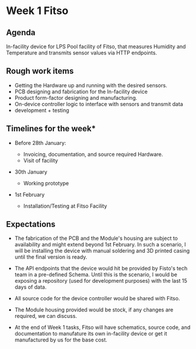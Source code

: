 # Week 1 Fitso

## Agenda 
In-facility device for LPS Pool facility of Fitso, that measures Humidity and Temperature and transmits sensor values via HTTP endpoints.


## Rough work items
* Getting the Hardware up and running with the desired sensors.
* PCB designing and fabrication for the In-facility device
* Product form-factor designing and manufacturing.
* On-device controller logic to interface with sensors and transmit data
* development + testing

## Timelines for the week*
* Before 28th January:
    * Invoicing, documentation, and source required Hardware.
    * Visit of facility

* 30th January 
    * Working prototype

* 1st February
    * Installation/Testing at Fitso Facility


## Expectations
* The fabrication of the PCB and the Module's housing are subject to availability and might extend beyond 1st February. In such a scenario, I will be installing the device with manual soldering and 3D printed casing until the final version is ready.

* The API endpoints that the device would hit be provided by Fisto's tech team in a pre-defined Schema. Until this is the scenario, I would be exposing a repository (used for development purposes) with the last 15 days of data.

* All source code for the device controller would be shared with Fitso.

* The Module housing provided would be stock, if any changes are required, we can discuss.

* At the end of Week 1 tasks, Fitso will have schematics, source code, and documentation to manufature its own in-facility device or get it manufactured by us for the base cost.